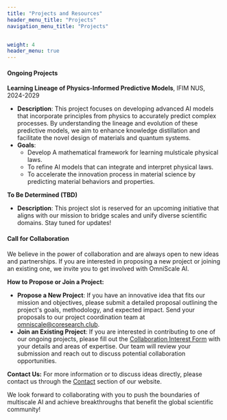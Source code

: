 ```yaml
---
title: "Projects and Resources"
header_menu_title: "Projects"
navigation_menu_title: "Projects"


weight: 4
header_menu: true
---
```


#### Ongoing Projects

**Learning Lineage of Physics-Informed Predictive Models**, IFIM NUS, 2024-2029
   - **Description**: This project focuses on developing advanced AI models that incorporate principles from physics to accurately predict complex processes. By understanding the lineage and evolution of these predictive models, we aim to enhance knowledge distillation and facilitate the novel design of materials and quantum systems.
   - **Goals**:
     - Develop A mathematical framework for learning mulsticale physical laws.
     - To refine AI models that can integrate and interpret physical laws.
     - To accelerate the innovation process in material science by predicting material behaviors and properties.

**To Be Determined (TBD)**
   - **Description**: This project slot is reserved for an upcoming initiative that aligns with our mission to bridge scales and unify diverse scientific domains. Stay tuned for updates!

#### Call for Collaboration

We believe in the power of collaboration and are always open to new ideas and partnerships. If you are interested in proposing a new project or joining an existing one, we invite you to get involved with OmniScale AI.

**How to Propose or Join a Project:**
- **Propose a New Project**: If you have an innovative idea that fits our mission and objectives, please submit a detailed proposal outlining the project's goals, methodology, and expected impact. Send your proposals to our project coordination team at [omniscale@coresearch.club](mailto:omniscale@coresearch.club).
- **Join an Existing Project**: If you are interested in contributing to one of our ongoing projects, please fill out the [Collaboration Interest Form](https://forms.gle/NqKYXF3FaQzjDQhS7) with your details and areas of expertise. Our team will review your submission and reach out to discuss potential collaboration opportunities.

**Contact Us:**
For more information or to discuss ideas directly, please contact us through the [Contact](#contact) section of our website.

We look forward to collaborating with you to push the boundaries of multiscale AI and achieve breakthroughs that benefit the global scientific community!